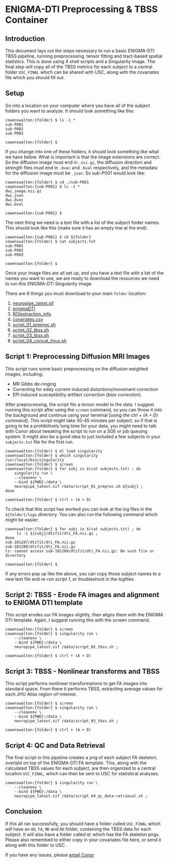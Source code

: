 # ENIGMA-DTI Preprocessing & TBSS Container

## Introduction 
This document lays out the steps necessary to run a basic ENIGMA-DTI TBSS pipeline, running preprocessing, tensor fitting and tract-based spatial statistics. This is done using 4 shell scripts and a Singularity image. The final step will copy all of the TBSS metrics for each subject to a central folder `USC_FINAL` which can be shared with USC, along with the covariates file which you should fill out.

## Setup
Go into a location on your computer where you have all of the subject folders you want to analyze. It should look something like this:

```
cowenswalton:{folder} $ ls -1 * 
sub-P001
sub-P002
sub-P003

cowenswalton:{folder} $
```

If you change into one of these folders, it should look something like what we have below. What is important is that the image extensions are correct. So the diffusion image must end in `.nii.gz`, the diffusion direction and strength files must end in `.bvec` and `.bval` respectively, and the metadata for the diffusion image must be `.json`. So sub-P001 would look like:

```
cowenswalton:{folder} $ cd ./sub-P001
cowenswalton:{sub-P001} $ ls -1 *
dwi_image.nii.gz
dwi.json
dwi.bvec
dwi.bval

cowenswalton:{sub-P001} $
```

The next thing we need is a text file with a list of the subject folder names. This should look like this (make sure it has an empty line at the end):
```
cowenswalton:{sub-P001} $ cd ${folder}
cowenswalton:{folder} $ cat subjects.txt
sub-P001
sub-P002
sub-P003

cowenswalton:{folder} $
```

Once your image files are all set up, and you have a text file with a list of the names you want to use, we are ready to download the resources we need to run this ENIGMA-DTI Singularity image.

There are 8 things you must download to your main `folder` location:

1. [neuropipe_latest.sif](https://drive.google.com/file/d/1bqA77V_VR5h1gHZkcNEhP-P78nF4VHII/view?usp=share_link)
2. [enigmaDTI](https://git.ini.usc.edu/ehaddad/04_enigma-dti-tbss/-/tree/master/enigmaDTI)
3. [ROIextraction_info](https://git.ini.usc.edu/ehaddad/04_enigma-dti-tbss/-/tree/master/ROIextraction_info)
4. [covariates.csv](https://drive.google.com/file/d/1-caykSRDq1NHRLidc4VEJTE_hepIm7yp/view?usp=share_link)
5. [script_01_preproc.sh](https://github.com/ConorOW/ENIGMA-PD_TBSS_Container/blob/42a9efd90c8110e9b9541b053d31c53461015c06/script_01_preproc.sh)
6. [script_02_tbss.sh](https://github.com/ConorOW/ENIGMA-PD_TBSS_Container/blob/203f7d6e84581948f90c956551d31c31dc074619/script_02_tbss.sh)
7. [script_03_tbss.sh](https://github.com/ConorOW/ENIGMA-PD_TBSS_Container/blob/203f7d6e84581948f90c956551d31c31dc074619/script_03_tbss.sh)
8. [script_04_concat_linux.sh](https://github.com/ConorOW/ENIGMA-PD_TBSS_Container/blob/203f7d6e84581948f90c956551d31c31dc074619/script_04_qc_data-retrieval.sh)

## Script 1: Preprocessing Diffusion MRI Images
This script runs some basic preprocessing on the diffusion weighted images, including:
- MR Gibbs de-ringing
- Correcting for eddy current-induced distortions/movement correction
- EPI induced susceptibility artifact correction (*bias correction*). 

After preprocessing, the script fits a tensor model to the data. I suggest running this script after using the `screen` command, so you can throw it into the background and continue using your terminal [*using the ctrl + (A + D) command*]. This script might take 30-45 minutes per subject, so if that is going to be a prohibitively long time for your data, you might need to talk with Conor about tweaking the script to run on a SGE or job queuing system. It might also be a good idea to just included a few subjects in your `subjects.txt` file for the first run.

```
cowenswalton:{folder} $ ml load singularity
cowenswalton:{folder} $ which singularity
/usr/local/bin/singularity
cowenswalton:{folder} $ screen
cowenswalton:{folder} $ for subj in $(cat subjects.txt) ; do 
    singularity run \
    --cleanenv \
    --bind ${PWD}:/data \
    neuropipe_latest.sif /data/script_01_preproc.sh ${subj} ; 
done

cowenswalton:{folder} $ ctrl + (A + D) 
```

To check that this script has worked you can look at the log files in the `${folder}/logs` directory. You can also run the following command which might be easier:

```
cowenswalton:{folder} $ for subj in $(cat subjects.txt) ; do 
     ls -1 ${subj}/dtifit/dti_FA.nii.gz ; 
done
sub-101287/dtifit/dti_FA.nii.gz
sub-101288/dtifit/dti_FA.nii.gz
ls: cannot access sub-101289/dtifit/dti_FA.nii.gz: No such file or directory

cowenswalton:{folder} $
```

If any errors pop up like the above, you can copy those subject names to a new text file and re-run script 1, or troubleshoot in the logfiles.

## Script 2: TBSS - Erode FA images and alignment to ENIGMA DTI template
This script erodes our FA images slightly, then aligns them with the ENIGMA DTI template. Again, I suggest running this with the screen command.

```
cowenswalton:{folder} $ screen
cowenswalton:{folder} $ singularity run \
    --cleanenv \
    --bind ${PWD}:/data \
    neuropipe_latest.sif /data/script_02_tbss.sh ;
    
cowenswalton:{folder} $ ctrl + (A + D)
```

## Script 3: TBSS - Nonlinear transforms and TBSS
This script performs nonlinear transformations to get FA images into standard space. From there it performs TBSS, extracting average values for each JHU Atlas region-of-interest.

```
cowenswalton:{folder} $ screen
cowenswalton:{folder} $ singularity run \
    --cleanenv \
    --bind ${PWD}:/data \
    neuropipe_latest.sif /data/script_03_tbss.sh ;
    
cowenswalton:{folder} $ ctrl + (A + D)
```

## Script 4: QC and Data Retrieval
The final script in this pipeline creates a png of each subject FA skeleton, overlaid on top of the ENIGMA-DTI FA template. This, along with the calculated TBSS values for each subject, are then organized to a central location `USC_FINAL`, which can then be sent to USC for statistical analyses.

```
cowenswalton:{folder} $ singularity run \
    --cleanenv \
    --bind ${PWD}:/data \
    neuropipe_latest.sif /data/script_04_qc_data-retrieval.sh ;
```

## Conclusion
If this all ran successfully, you should have a folder called `USC_FINAL` which will have an `AD`, `FA`, `MD` and `RD` folder, containing the TBSS data for each subject. It will also have a folder called `QC` which has the FA skeleton pngs. Please also remembed to either copy in your covariates file here, or send it along with this folder to USC.

If you have any issues, please [email Conor](conor.owens-walton@loni.usc.edu)
